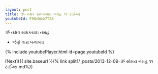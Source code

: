 ```yaml
---
layout: post
title: ૐ નક્ષત્ર સાધકયાઇ નમહ ૧૧ ટાઈમ્સ
youtubeId: F9QcNmb7T28
---
```

 
 
 ૐ નક્ષત્ર સાધકયાઇ નમહ  
 
 -  જેણે તારા બનાવ્યા 
 
  
 
  
 
 
 
 
 
 


{% include youtubePlayer.html id=page.youtubeId %}
 
[Next]({{ site.baseurl }}{% link  split1/_posts/2013-12-09-ૐ સોમય નમહ ૧૧ ટાઈમ્સ.md%})
 
